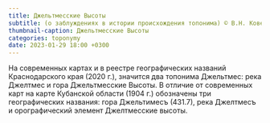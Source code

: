 ```yaml
---
title: Джельтмесские Высоты
subtitle: (о заблуждениях в истории происхождения топонима) © В.Н. Ковешников
thumbnail-caption: Джельтмесские Высоты
categories: toponymy
date: 2023-01-29 18:00 +0300
---
```

На современных картах и в реестре географических названий Краснодарского края (2020 г.), значится два топонима Джельтмес: река Джелтмес и гора Джельтмесские Высоты. В отличие от современных карт на карте Кубанской области (1904 г.) обозначены три географических названия: гора Джельтимесъ (431.7), река Джелтмесъ и орографический элемент Джелтмесские высоты.